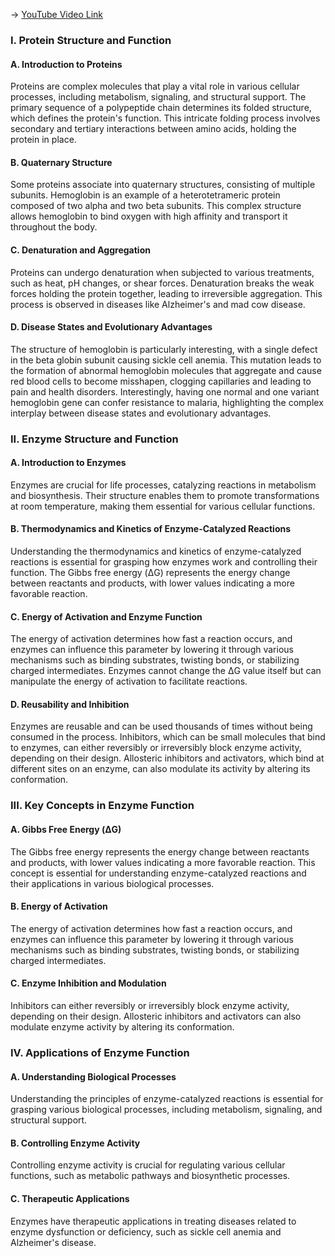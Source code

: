 -> [YouTube Video Link](https://www.youtube.com/watch?v=QTdJiG7mV40&list=PLUl4u3cNGP63LmSVIVzy584-ZbjbJ-Y63&index=4&pp=iAQB)

### I. Protein Structure and Function
#### A. Introduction to Proteins

Proteins are complex molecules that play a vital role in various cellular processes, including metabolism, signaling, and structural support. The primary sequence of a polypeptide chain determines its folded structure, which defines the protein's function. This intricate folding process involves secondary and tertiary interactions between amino acids, holding the protein in place.

#### B. Quaternary Structure

Some proteins associate into quaternary structures, consisting of multiple subunits. Hemoglobin is an example of a heterotetrameric protein composed of two alpha and two beta subunits. This complex structure allows hemoglobin to bind oxygen with high affinity and transport it throughout the body.

#### C. Denaturation and Aggregation

Proteins can undergo denaturation when subjected to various treatments, such as heat, pH changes, or shear forces. Denaturation breaks the weak forces holding the protein together, leading to irreversible aggregation. This process is observed in diseases like Alzheimer's and mad cow disease.

#### D. Disease States and Evolutionary Advantages

The structure of hemoglobin is particularly interesting, with a single defect in the beta globin subunit causing sickle cell anemia. This mutation leads to the formation of abnormal hemoglobin molecules that aggregate and cause red blood cells to become misshapen, clogging capillaries and leading to pain and health disorders. Interestingly, having one normal and one variant hemoglobin gene can confer resistance to malaria, highlighting the complex interplay between disease states and evolutionary advantages.

### II. Enzyme Structure and Function
#### A. Introduction to Enzymes

Enzymes are crucial for life processes, catalyzing reactions in metabolism and biosynthesis. Their structure enables them to promote transformations at room temperature, making them essential for various cellular functions.

#### B. Thermodynamics and Kinetics of Enzyme-Catalyzed Reactions

Understanding the thermodynamics and kinetics of enzyme-catalyzed reactions is essential for grasping how enzymes work and controlling their function. The Gibbs free energy (ΔG) represents the energy change between reactants and products, with lower values indicating a more favorable reaction.

#### C. Energy of Activation and Enzyme Function

The energy of activation determines how fast a reaction occurs, and enzymes can influence this parameter by lowering it through various mechanisms such as binding substrates, twisting bonds, or stabilizing charged intermediates. Enzymes cannot change the ΔG value itself but can manipulate the energy of activation to facilitate reactions.

#### D. Reusability and Inhibition

Enzymes are reusable and can be used thousands of times without being consumed in the process. Inhibitors, which can be small molecules that bind to enzymes, can either reversibly or irreversibly block enzyme activity, depending on their design. Allosteric inhibitors and activators, which bind at different sites on an enzyme, can also modulate its activity by altering its conformation.

### III. Key Concepts in Enzyme Function
#### A. Gibbs Free Energy (ΔG)

The Gibbs free energy represents the energy change between reactants and products, with lower values indicating a more favorable reaction. This concept is essential for understanding enzyme-catalyzed reactions and their applications in various biological processes.

#### B. Energy of Activation

The energy of activation determines how fast a reaction occurs, and enzymes can influence this parameter by lowering it through various mechanisms such as binding substrates, twisting bonds, or stabilizing charged intermediates.

#### C. Enzyme Inhibition and Modulation

Inhibitors can either reversibly or irreversibly block enzyme activity, depending on their design. Allosteric inhibitors and activators can also modulate enzyme activity by altering its conformation.

### IV. Applications of Enzyme Function
#### A. Understanding Biological Processes

Understanding the principles of enzyme-catalyzed reactions is essential for grasping various biological processes, including metabolism, signaling, and structural support.

#### B. Controlling Enzyme Activity

Controlling enzyme activity is crucial for regulating various cellular functions, such as metabolic pathways and biosynthetic processes.

#### C. Therapeutic Applications

Enzymes have therapeutic applications in treating diseases related to enzyme dysfunction or deficiency, such as sickle cell anemia and Alzheimer's disease.